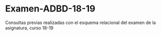 # Examen-ADBD-18-19
Consultas previas realizadas con el esquema relacional del examen de la asignatura, curso 18-19
